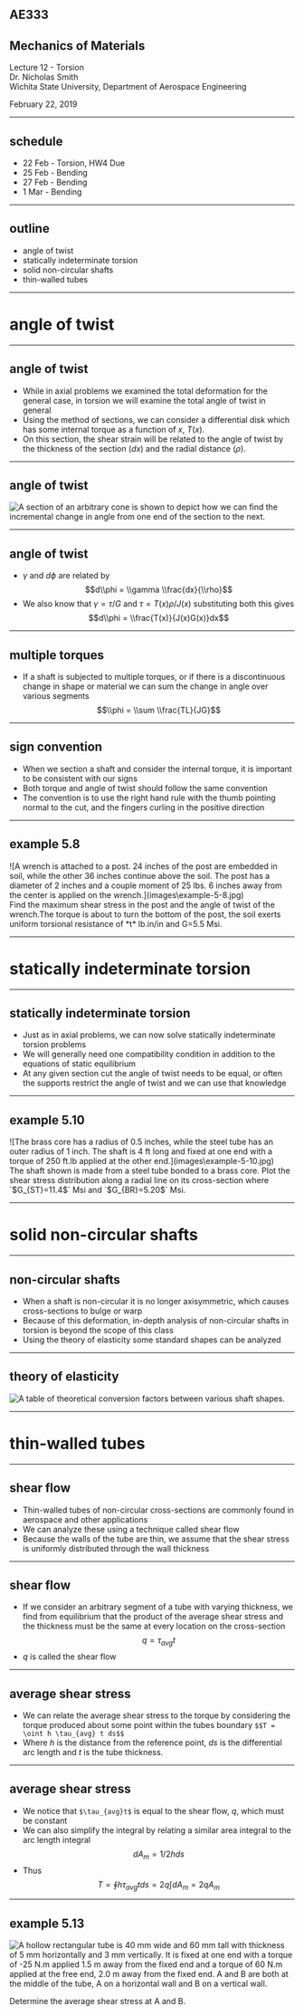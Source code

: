 
## AE333
## Mechanics of Materials
Lecture 12 - Torsion<br/>
Dr. Nicholas Smith<br/>
Wichita State University, Department of Aerospace Engineering

February 22, 2019

----

## schedule

- 22 Feb - Torsion, HW4 Due
- 25 Feb - Bending
- 27 Feb - Bending
- 1 Mar - Bending

----
## outline
<!-- TOC START min:1 max:1 link:false update:true -->
- angle of twist
- statically indeterminate torsion
- solid non-circular shafts
- thin-walled tubes

<!-- TOC END -->

---
# angle of twist

----
## angle of twist

-   While in axial problems we examined the total deformation for the general case, in torsion we will examine the total angle of twist in general
-   Using the method of sections, we can consider a differential disk which has some internal torque as a function of *x*, *T*(*x*).
-   On this section, the shear strain will be related to the angle of twist by the thickness of the section (*dx*) and the radial distance ($\rho$).

----
## angle of twist

![A section of an arbitrary cone is shown to depict how we can find the incremental change in angle from one end of the section to the next.](images\generaltorsion.png)


----
## angle of twist

-   $\gamma$ and $d\phi$ are related by
$$d\\phi = \\gamma \\frac{dx}{\\rho}$$
-   We also know that $\gamma = \tau/G$ and $\tau = T(x) \rho / J(x)$ substituting both this gives
$$d\\phi = \\frac{T(x)}{J(x)G(x)}dx$$

----
## multiple torques

-   If a shaft is subjected to multiple torques, or if there is a discontinuous change in shape or material we can sum the change in angle over various segments
$$\\phi = \\sum \\frac{TL}{JG}$$

----
## sign convention

-   When we section a shaft and consider the internal torque, it is important to be consistent with our signs
-   Both torque and angle of twist should follow the same convention
-   The convention is to use the right hand rule with the thumb pointing normal to the cut, and the fingers curling in the positive direction

----
## example 5.8

<div class="left">
  ![A wrench is attached to a post. 24 inches of the post are embedded in soil, while the other 36 inches continue above the soil. The post has a diameter of 2 inches and a couple moment of 25 lbs. 6 inches away from the center is applied on the wrench.](images\example-5-8.jpg)
</div>

<div class="right">
Find the maximum shear stress in the post and the angle of twist of the wrench.The torque is about to turn the bottom of the post, the soil exerts uniform torsional resistance of *t* lb.in/in and G=5.5 Msi.
</div>

---
# statically indeterminate torsion

----
## statically indeterminate torsion

-   Just as in axial problems, we can now solve statically indeterminate torsion problems
-   We will generally need one compatibility condition in addition to the equations of static equilibrium
-   At any given section cut the angle of twist needs to be equal, or often the supports restrict the angle of twist and we can use that knowledge

----
## example 5.10

<div class="left">
  ![The brass core has a radius of 0.5 inches, while the steel tube has an outer radius of 1 inch. The shaft is 4 ft long and fixed at one end with a torque of 250 ft.lb applied at the other end.](images\example-5-10.jpg)
</div>

<div class="right">
The shaft shown is made from a steel tube bonded to a brass core. Plot the shear stress distribution along a radial line on its cross-section where `$G_{ST}=11.4$` Msi and `$G_{BR}=5.20$` Msi.  
</div>

---
# solid non-circular shafts

----
## non-circular shafts

-   When a shaft is non-circular it is no longer axisymmetric, which causes cross-sections to bulge or warp
-   Because of this deformation, in-depth analysis of non-circular shafts in torsion is beyond the scope of this class
-   Using the theory of elasticity some standard shapes can be analyzed

----
## theory of elasticity

![A table of theoretical conversion factors between various shaft shapes.](images\torsion-cross-section.jpg) <!-- .element width="40%" -->

---
# thin-walled tubes

----
## shear flow

-   Thin-walled tubes of non-circular cross-sections are commonly found in aerospace and other applications
-   We can analyze these using a technique called shear flow
-   Because the walls of the tube are thin, we assume that the shear stress is uniformly distributed through the wall thickness

----
## shear flow

-   If we consider an arbitrary segment of a tube with varying thickness, we find from equilibrium that the product of the average shear stress and the thickness must be the same at every location on the cross-section
$$q = \tau_{avg} t$$
-   *q* is called the shear flow

----
## average shear stress

-   We can relate the average shear stress to the torque by considering the torque produced about some point within the tubes boundary
`$$T = \oint h \tau_{avg} t ds$$`
-   Where *h* is the distance from the reference point, *ds* is the differential arc length and *t* is the tube thickness.

----
## average shear stress

-   We notice that `$\tau_{avg}t$` is equal to the shear flow, *q*, which must be constant
-   We can also simplify the integral by relating a similar area integral to the arc length integral
$$dA_m = 1/2 h ds$$
-   Thus
$$T = \oint h\tau_{avg} t ds = 2 q \int dA_m = 2 q A_m$$

----
## example 5.13

![A hollow rectangular tube is 40 mm wide and 60 mm tall with thickness of 5 mm horizontally and 3 mm vertically. It is fixed at one end with a torque of -25 N.m applied 1.5 m away from the fixed end and a torque of 60 N.m applied at the free end, 2.0 m away from the fixed end. A and B are both at the middle of the tube, A on a horizontal wall and B on a vertical wall.](images\example-5-13.jpg) <!-- .element width="60%" -->

Determine the average shear stress at A and B.
